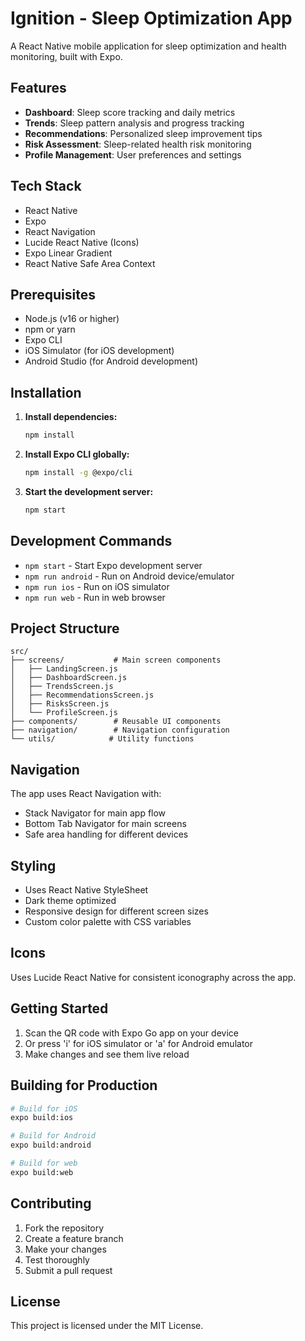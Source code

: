 # Ignition - Sleep Optimization App

A React Native mobile application for sleep optimization and health monitoring, built with Expo.

## Features

- **Dashboard**: Sleep score tracking and daily metrics
- **Trends**: Sleep pattern analysis and progress tracking
- **Recommendations**: Personalized sleep improvement tips
- **Risk Assessment**: Sleep-related health risk monitoring
- **Profile Management**: User preferences and settings

## Tech Stack

- React Native
- Expo
- React Navigation
- Lucide React Native (Icons)
- Expo Linear Gradient
- React Native Safe Area Context

## Prerequisites

- Node.js (v16 or higher)
- npm or yarn
- Expo CLI
- iOS Simulator (for iOS development)
- Android Studio (for Android development)

## Installation

1. **Install dependencies:**
   ```bash
   npm install
   ```

2. **Install Expo CLI globally:**
   ```bash
   npm install -g @expo/cli
   ```

3. **Start the development server:**
   ```bash
   npm start
   ```

## Development Commands

- `npm start` - Start Expo development server
- `npm run android` - Run on Android device/emulator
- `npm run ios` - Run on iOS simulator
- `npm run web` - Run in web browser

## Project Structure

```
src/
├── screens/           # Main screen components
│   ├── LandingScreen.js
│   ├── DashboardScreen.js
│   ├── TrendsScreen.js
│   ├── RecommendationsScreen.js
│   ├── RisksScreen.js
│   └── ProfileScreen.js
├── components/        # Reusable UI components
├── navigation/        # Navigation configuration
└── utils/            # Utility functions
```

## Navigation

The app uses React Navigation with:
- Stack Navigator for main app flow
- Bottom Tab Navigator for main screens
- Safe area handling for different devices

## Styling

- Uses React Native StyleSheet
- Dark theme optimized
- Responsive design for different screen sizes
- Custom color palette with CSS variables

## Icons

Uses Lucide React Native for consistent iconography across the app.

## Getting Started

1. Scan the QR code with Expo Go app on your device
2. Or press 'i' for iOS simulator or 'a' for Android emulator
3. Make changes and see them live reload

## Building for Production

```bash
# Build for iOS
expo build:ios

# Build for Android
expo build:android

# Build for web
expo build:web
```

## Contributing

1. Fork the repository
2. Create a feature branch
3. Make your changes
4. Test thoroughly
5. Submit a pull request

## License

This project is licensed under the MIT License.
